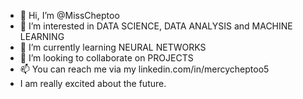 - 👋 Hi, I’m @MissCheptoo 
- 👀 I’m interested in DATA SCIENCE, DATA ANALYSIS and MACHINE LEARNING
- 🌱 I’m currently learning NEURAL NETWORKS
- 💞️ I’m looking to collaborate on PROJECTS
- 📫 You can reach me via my linkedin.com/in/mercycheptoo5 
- I am really excited about the future.

  

<!---
MissCheptoo/MissCheptoo is a ✨ special ✨ repository because its `README.md` (this file) appears on your GitHub profile.
You can click the Preview link to take a look at your changes.
--->
